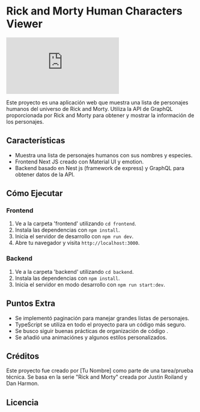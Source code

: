 # Rick and Morty Human Characters Viewer

![Rick and Morty Logo](https://r2.abcimg.es/resizer/resizer.php?imagen=https%3A%2F%2Fs3.abcstatics.com%2Fmedia%2Fseries%2F000%2F003%2F130%2Frick-y-morty-1.jpg&nuevoancho=250&medio=abc)

Este proyecto es una aplicación web que muestra una lista de personajes humanos del universo de Rick and Morty. Utiliza la API de GraphQL proporcionada por Rick and Morty para obtener y mostrar la información de los personajes.

## Características

- Muestra una lista de personajes humanos con sus nombres y especies.
- Frontend Next JS creado con Material UI y emotion.
- Backend basado en Nest js (framework de express) y GraphQL para obtener datos de la API.


## Cómo Ejecutar

### Frontend

1. Ve a la carpeta 'frontend' utilizando `cd frontend`.
2. Instala las dependencias con `npm install`.
3. Inicia el servidor de desarrollo con `npm run dev`.
4. Abre tu navegador y visita `http://localhost:3000`.

### Backend

1. Ve a la carpeta 'backend' utilizando `cd backend`.
2. Instala las dependencias con `npm install`.
3. Inicia el servidor en modo desarrollo con `npm run start:dev`.

## Puntos Extra

- Se implementó paginación para manejar grandes listas de personajes.
- TypeScript se utiliza en todo el proyecto para un código más seguro.
- Se busco siguir buenas prácticas de organización de código .
- Se añadió una animaciónes y algunos estilos personalizados.

## Créditos

Este proyecto fue creado por [Tu Nombre] como parte de una tarea/prueba técnica. Se basa en la serie "Rick and Morty" creada por Justin Roiland y Dan Harmon.

## Licencia